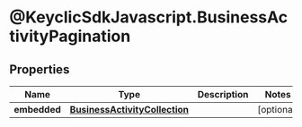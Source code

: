# @KeyclicSdkJavascript.BusinessActivityPagination

## Properties
Name | Type | Description | Notes
------------ | ------------- | ------------- | -------------
**embedded** | [**BusinessActivityCollection**](BusinessActivityCollection.md) |  | [optional] 


